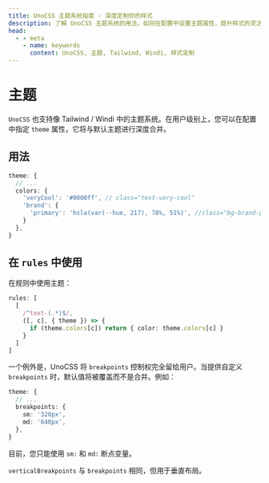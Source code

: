 ```yaml
---
title: UnoCSS 主题系统指南 - 深度定制你的样式
description: 了解 UnoCSS 主题系统的用法，如何在配置中设置主题属性，提升样式的灵活性与可维护性。
head:
  - - meta
    - name: keywords
      content: UnoCSS, 主题, Tailwind, Windi, 样式定制
---
```


# 主题

`UnoCSS` 也支持像 Tailwind / Windi 中的主题系统。在用户级别上，您可以在配置中指定 `theme` 属性，它将与默认主题进行深度合并。

## 用法

<!--eslint-skip-->

```ts
theme: {
  // ...
  colors: {
    'veryCool': '#0000ff', // class="text-very-cool"
    'brand': {
      'primary': 'hsla(var(--hue, 217), 78%, 51%)', //class="bg-brand-primary"
    }
  },
}
```

## 在 `rules` 中使用

在规则中使用主题：

```ts
rules: [
  [
    /^text-(.*)$/,
    ([, c], { theme }) => {
      if (theme.colors[c]) return { color: theme.colors[c] }
    }
  ]
]
```

一个例外是，UnoCSS 将 `breakpoints` 控制权完全留给用户。当提供自定义 `breakpoints` 时，默认值将被覆盖而不是合并。例如：

<!--eslint-skip-->

```ts
theme: {
  // ...
  breakpoints: {
    sm: '320px',
    md: '640px',
  },
}
```

目前，您只能使用 `sm:` 和 `md:` 断点变量。

`verticalBreakpoints` 与 `breakpoints` 相同，但用于垂直布局。
